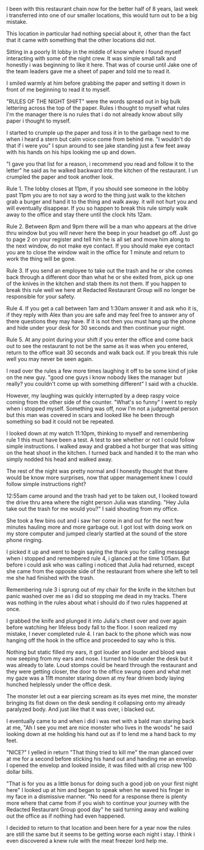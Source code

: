 I been with this restaurant chain now for the better half of 8 years, last week i transferred into one of our smaller locations, this would turn out to be a big mistake. 

This location in particular had nothing special about it, other than the fact that it came with something that the other locations did not. 

Sitting in a poorly lit lobby in the middle of know where i found myself interacting with some of the night crew. It was simple small talk and honestly i was beginning to like it here. That was of course until Jake one of the team leaders gave me a sheet of paper and told me to read it. 

I smiled warmly at him before grabbing the paper and setting it down in front of me beginning to read it to myself. 

"RULES OF THE NIGHT SHIFT" were the words spread out in big bulk lettering across the top of the paper. Rules i thought to myself what rules I'm the manager there is no rules that i do not already know about silly paper i thought to myself. 

I started to crumple up the paper and toss it in to the garbage next to me when i heard a stern but calm voice come from behind me. "I wouldn't do that if i were you" I spun around to see jake standing just a few feet away with his hands on his hips looking me up and down. 

"I gave you that list for a reason, i recommend you read and follow it to the letter" he said as he walked backward into the kitchen of the restaurant. I un crumpled the paper and took another look.

Rule 1. The lobby closes at 11pm, if you should see someone in the lobby past 11pm you are to not say a word to the thing just walk to the kitchen grab a burger and hand it to the thing and walk away. it will not hurt you and will eventually disappear. If you so happen to break this rule simply walk away to the office and stay there until the clock hits 12am.

Rule 2. Between 8pm and 9pm there will be a man who appears at the drive thru window but you will never here the beep in your headset go off. Just go to page 2 on your register and tell him he is all set and move him along to the next window, do not make eye contact. If you should make eye contact you are to close the window wait in the office for 1 minute and return to work the thing will be gone. 

Rule 3. If you send an employee to take out the trash and he or she comes back through a different door than what he or she exited from, pick up one of the knives in the kitchen and stab them its not them. If you happen to break this rule well we here at Redacted Restaurant Group will no longer be responsible for your safety. 

Rule 4.  If you get a call between 1am and 1:30am answer it and ask who it is, if they reply with Alex than you are safe and may feel free to answer any of there questions they may have. If it is not then you must hang up the phone and hide under your desk for 30 seconds and then continue your night. 

Rule 5. At any point during your shift if you enter the office and come back out to see the restaurant to not be the same as it was when you entered, return to the office wait 30 seconds and walk back out. If you break this rule well you may never be seen again.

I read over the rules a few more times laughing it off to be some kind of joke on the new guy. "good one guys i know nobody likes the manager but really? you couldn't come up with something different" I said with a chuckle.

However, my laughing was quickly interrupted by a deep raspy voice coming from the other side of the counter. "What's so funny" I went to reply when i stopped myself. Something was off, now I'm not a judgmental person but this man was covered in scars and looked like he been through something so bad it could not be repeated. 

I looked down at my watch 11:10pm, thinking to myself and remembering rule 1 this must have been a test. A test to see whether or not I could follow simple instructions. I walked away and grabbed a hot burger that was sitting on the heat shoot in the kitchen. I turned back and handed it to the man who simply nodded his head and walked away. 

The rest of the night was pretty normal and I honestly thought that there would be know more surprises, now that upper management knew I could follow simple instructions right? 

12:55am came around and the trash had yet to be taken out, I looked toward the drive thru area where the night person Julia was standing. "Hey Julia take out the trash for me would you?" I said shouting from my office.  

She took a few bins out and i saw her come in and out for the next few minutes hauling more and more garbage out. I got lost with doing work on my store computer and jumped clearly startled at the sound of the store phone ringing.

I picked it up and went to begin saying the thank you for calling message when i stopped and remembered rule 4, i glanced at the time 1:05am. But before i could ask who was calling i noticed that Julia had returned, except she came from the opposite side of the restaurant from where she left to tell me she had finished with the trash. 

Remembering rule 3 i sprung out of my chair for the knife in the kitchen but panic washed over me as i did so stopping me dead in my tracks. There was nothing in the rules about what i should do if two rules happened at once. 

I grabbed the knife and plunged it into Julia's chest over and over again before watching her lifeless body fall to the floor. I soon realized my mistake, I never completed rule 4. I ran back to the phone which was now hanging off the hook in the office and proceeded to say who is this.

Nothing but static filled my ears, it got louder and louder and blood was now seeping from my ears and nose. I turned to hide under the desk but it was already to late. Loud stomps could be heard through the restaurant and they were getting closer, the door to the office swung open and what met my gaze was a 11ft monster staring down at my fear driven body laying hunched helplessly under the office desk. 

The monster let out a ear piercing scream as its eyes met mine, the monster bringing its fist down on the desk sending it collapsing onto my already paralyzed body. And just like that it was over, i blacked out.

I eventually came to and when i did i was met with a bald man staring back at me, "Ah I see you met are nice monster who lives in the woods" he said looking down at me holding his hand out as if to lend me a hand back to my feet. 

"NICE?" I yelled in return "That thing tried to kill me" the man glanced over at me for a second before sticking his hand out and handing me an envelop. I opened the envelop and looked inside, it was filled with all crisp new 100 dollar bills. 

"That is for you as a little bonus for doing such a good job on your first night here" I looked up at him and began to speak when he waved his finger in my face in a dismissive manner. "No need for a response there is plenty more where that came from if you wish to continue your journey with the Redacted Restaurant Group good day" he said turning away and walking out the office as if nothing had even happened. 

I decided to return to that location and been here for a year now the rules are still the same but it seems to be getting worse each night i stay. I think i even discovered a knew rule with the meat freezer lord help me.